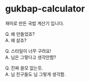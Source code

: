 # gukbap-calculator

재미로 만든 국밥 계산기 입니다.

Q. 왜 만들었죠?  
A. 왜 살죠?

Q. 스타일이 너무 구려요!  
A. 님은 그렇다고 생각안함?

Q. 진짜 쓸모 없는듯.  
A. 님 친구들도 님 그렇게 생각함.
